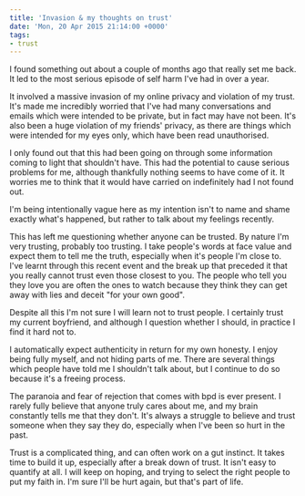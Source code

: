 ```yaml
---
title: 'Invasion & my thoughts on trust'
date: 'Mon, 20 Apr 2015 21:14:00 +0000'
tags:
- trust
---
```

I found something out about a couple of months ago that really set me back. It led to the most serious episode of self harm I've had in over a year.

It involved a massive invasion of my online privacy and violation of my trust. It's made me incredibly worried that I've had many conversations and emails which were intended to be private, but in fact may have not been. It's also been a huge violation of my friends' privacy, as there are things which were intended for my eyes only, which have been read unauthorised. 

I only found out that this had been going on through some information coming to light that shouldn't have. This had the potential to cause serious problems for me, although thankfully nothing seems to have come of it. It worries me to think that it would have carried on indefinitely had I not found out.

I'm being intentionally vague here as my intention isn't to name and shame exactly what's happened, but rather to talk about my feelings recently.

This has left me questioning whether anyone can be trusted. By nature I'm very trusting, probably too trusting. I take people's words at face value and expect them to tell me the truth, especially when it's people I'm close to. I've learnt through this recent event and the break up that preceded it that you really cannot trust even those closest to you. The people who tell you they love you are often the ones to watch because they think they can get away with lies and deceit "for your own good". 

Despite all this I'm not sure I will learn not to trust people. I certainly trust my current boyfriend, and although I question whether I should, in practice I find it hard not to. 

I automatically expect authenticity in return for my own honesty. I enjoy being fully myself, and not hiding parts of me. There are several things which people have told me I shouldn't talk about, but I continue to do so because it's a freeing process. 

The paranoia and fear of rejection that comes with bpd is ever present. I rarely fully believe that anyone truly cares about me, and my brain constantly tells me that they don't. It's always a struggle to believe and trust someone when they say they do, especially when I've been so hurt in the past.

Trust is a complicated thing, and can often work on a gut instinct.  It takes time to build it up, especially after a break down of trust. It isn't easy to quantify at all. I will keep on hoping, and trying to select the right people to put my faith in. I'm sure I'll be hurt again, but that's part of life.